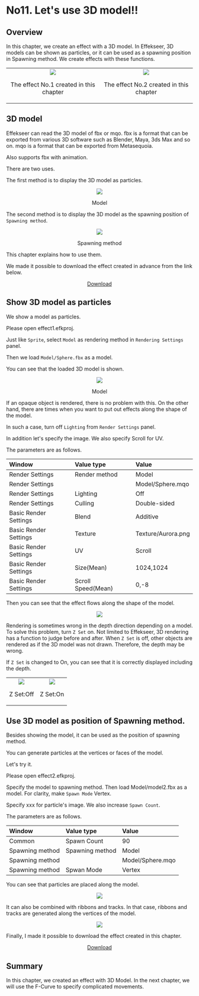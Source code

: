 ﻿# No11. Let's use 3D model!!

<div class="main">

## Overview

In this chapter, we create an effect with a 3D model.
In Effekseer, 3D models can be shown as particles, or it can be used as a spawning position in Spawning method.
We create effects with these functions.

<div align="center">
<table>
<tr>

<td>
<div align="center">
<img src="../../img/Tutorial/11/effect1.gif">
<p>The effect No.1 created in this chapter</p>
</div>
</td>
<td>
<div align="center">
<img src="../../img/Tutorial/11/effect2.gif">
<p>The effect No.2 created in this chapter</p>
</div>
</td>

</tr>
</table>
</div>

## 3D model

Effekseer can read the 3D model of fbx or mqo.
fbx is a format that can be exported from various 3D software such as Blender, Maya, 3ds Max and so on.
mqo is a format that can be exported from Metasequoia.

Also supports fbx with animation.

There are two uses.

The first method is to display the 3D model as particles.

<div align="center">
<img src="../../img/Tutorial/11/usecase_model.png">
<p>Model</p>
</div>

The second method is to display the 3D model as the spawning position of ```Spawning method```.

<div align="center">
<img src="../../img/Tutorial/11/usecase_spawn.png">
<p>Spawning method</p>
</div>

This chapter explains how to use them.

<p>We made it possible to download the effect created in advance from the link below.</p>
<div align="center">
<p><a href = "../../Sample/11_01_Sample.zip">Download</a></p>
</div>

## Show 3D model as particles

We show a model as particles.

Please open effect1.efkproj.

Just like ```Sprite```, select ```Model``` as rendering method in ```Rendering Settings``` panel.

Then we load ```Model/Sphere.fbx``` as a model.

You can see that the loaded 3D model is shown.

<div align="center">
<img src="../../img/Tutorial/11/model.png">
<p>Model</p>
</div>

If an opaque object is rendered, there is no problem with this. 
On the other hand, there are times when you want to put out effects along the shape of the model.

In such a case, turn off ```Lighting``` from ```Render Settings``` panel.

In addition let's specify the image.
We also specify Scroll for UV.

The parameters are as follows.

|Window|Value type|Value|
|:----|:----|:----|
|Render Settings|Render method|Model|
|Render Settings||Model/Sphere.mqo|
|Render Settings|Lighting|Off|
|Render Settings|Culling|Double-sided|
|Basic Render Settings|Blend|Additive|
|Basic Render Settings|Texture|Texture/Aurora.png|
|Basic Render Settings|UV|Scroll|
|Basic Render Settings|Size(Mean)|1024,1024|
|Basic Render Settings|Scroll Speed(Mean)|0,-8|

Then you can see that the effect flows along the shape of the model.

<div align="center">
<img src="../../img/Tutorial/11/effect1.gif">
</div>

Rendering is sometimes wrong in the depth direction depending on a model.
To solve this problem, turn ```Z Set``` on.
Not limited to Effekseer, 3D rendering has a function to judge before and after.
When ```Z Set``` is off, other objects are rendered as if the 3D model was not drawn.
Therefore, the depth may be wrong.

If ```Z Set``` is changed to On, you can see that it is correctly displayed including the depth.

<div align="center">
<table>
<tr>

<td>
<div align="center">
<img src="../../img/Tutorial/11/zwrite_off.png">
<p>Z Set:Off</p>
</div>
</td>
<td>
<div align="center">
<img src="../../img/Tutorial/11/zwrite_on.png">
<p>Z Set:On</p>
</div>
</td>

</tr>
</table>
</div>

## Use 3D model as position of Spawning method.

Besides showing the model, it can be used as the position of spawning method.

You can generate particles at the vertices or faces of the model.

Let's try it.

Please open effect2.efkproj.

Specify the model to spawning method. Then load Model/model2.fbx as a model.
For clarity, make ```Spawn Mode``` Vertex.

Specify xxx for particle's image.
We also increase ```Spawn Count```.

The parameters are as follows.

|Window|Value type|Value|
|:----|:----|:----|
|Common|Spawn Count|90|
|Spawning method|Spawning method|Model|
|Spawning method||Model/Sphere.mqo|
|Spawning method|Spwan Mode|Vertex|

You can see that particles are placed along the model.

<div align="center">
<img src="../../img/Tutorial/11/effect2.gif">
</div>

It can also be combined with ribbons and tracks.
In that case, ribbons and tracks are generated along the vertices of the model.

<div align="center">
<img src="../../img/Tutorial/11/effect3.gif">
</div>

Finally, I made it possible to download the effect created in this chapter.

<div align="center">
<a href = "../../Sample/11_02_Sample.zip">Download</a>
</div>

## Summary

In this chapter, we created an effect with 3D Model.
In the next chapter, we will use the F-Curve to specify complicated movements.

</div>
